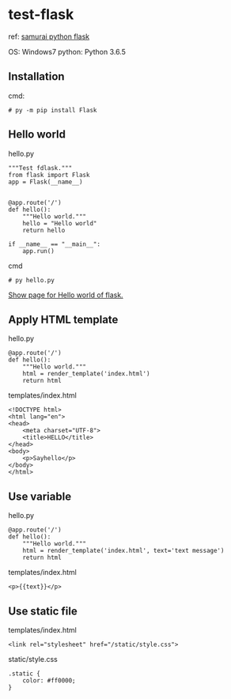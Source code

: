 # test-flask

ref: [samurai python flask](https://www.sejuku.net/blog/55507)

OS: Windows7
python: Python 3.6.5

## Installation

cmd:
~~~
# py -m pip install Flask
~~~

## Hello world

hello.py
~~~
"""Test fdlask."""
from flask import Flask
app = Flask(__name__)


@app.route('/')
def hello():
    """Hello world."""
    hello = "Hello world"
    return hello

if __name__ == "__main__":
    app.run()

~~~

cmd
~~~
# py hello.py
~~~

[Show page for Hello world of flask.](http://127.0.0.1:5000/)

## Apply HTML template

hello.py
~~~
@app.route('/')
def hello():
    """Hello world."""
    html = render_template('index.html')
    return html

~~~

templates/index.html
~~~
<!DOCTYPE html>
<html lang="en">
<head>
    <meta charset="UTF-8">
    <title>HELLO</title>
</head>
<body>
    <p>Sayhello</p>
</body>
</html>
~~~

## Use variable

hello.py
~~~
@app.route('/')
def hello():
    """Hello world."""
    html = render_template('index.html', text='text message')
    return html

~~~

templates/index.html
~~~
<p>{{text}}</p>
~~~

## Use static file

templates/index.html
~~~
<link rel="stylesheet" href="/static/style.css">
~~~

static/style.css
~~~
.static {
    color: #ff0000;
}
~~~
